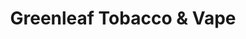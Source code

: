 ---
title: "Greenleaf Tobacco & Vape"
url: /grundy-center/greenleaf-tobacco-and-vape/
shop: tobacco
---